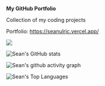 __My GitHub Portfolio__

Collection of my coding projects

Portfolio: https://seanulric.vercel.app/

![](https://komarev.com/ghpvc/?username=seannn9&color=blueviolet)

![Sean's GitHub stats](https://github-readme-stats.vercel.app/api?username=seannn9&show_icons=true&theme=tokyonight&card_width=1080)

![Sean's github activity graph](https://github-readme-activity-graph.vercel.app/graph?username=seannn9&bg_color=000000&color=70a5fd&line=bf91f3&point=38bdae&area=true&hide_border=true)

![Sean's Top Languages](https://github-readme-stats.vercel.app/api/top-langs/?username=seannn9&layout=compact&theme=tokyonight&card_width=1080)
